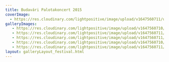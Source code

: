 ```yaml
---
title: Budavári Palotakoncert 2015
coverImage:
  - https://res.cloudinary.com/lightpositive/image/upload/v1647560711/uploads/Budav%C3%A1ri%20Palotakoncert%202015/Budavari-Palota-koncert.jpg
galleryImages:
   - https://res.cloudinary.com/lightpositive/image/upload/v1647560710/uploads/Budav%C3%A1ri%20Palotakoncert%202015/00Budavari-Palota-koncert3.jpg
   - https://res.cloudinary.com/lightpositive/image/upload/v1647560711/uploads/Budav%C3%A1ri%20Palotakoncert%202015/Budavari-Palota-koncert6.jpg
   - https://res.cloudinary.com/lightpositive/image/upload/v1647560711/uploads/Budav%C3%A1ri%20Palotakoncert%202015/Budavari-Palota-koncert5.jpg
   - https://res.cloudinary.com/lightpositive/image/upload/v1647560710/uploads/Budav%C3%A1ri%20Palotakoncert%202015/01Budavari-Palota-koncert.jpg
   - https://res.cloudinary.com/lightpositive/image/upload/v1647560711/uploads/Budav%C3%A1ri%20Palotakoncert%202015/Budavari-Palota-koncert.jpg
layout: galleryLayout_festival.html
---
```

